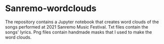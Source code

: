 # Sanremo-wordclouds

The repository contains a Jupyter notebook that creates word clouds of the songs performed at 2021 Sanremo Music Festival.
Txt files contain the songs' lyrics. Png files contain handmade masks that I used to make the word clouds.
